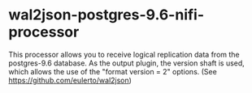 # wal2json-postgres-9.6-nifi-processor
This processor allows you to receive logical replication data from the postgres-9.6 database. As the output plugin, the version shaft is used, which allows the use of the "format version = 2" options. (See https://github.com/eulerto/wal2json)
